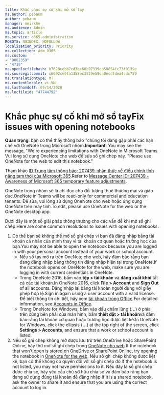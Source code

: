 ```yaml
---
title: Khắc phục sự cố khi mở sổ tay
ms.author: pebaum
author: pebaum
manager: mnirkhe
ms.audience: Admin
ms.topic: article
ms.service: o365-administration
ROBOTS: NOINDEX, NOFOLLOW
localization_priority: Priority
ms.collection: Adm_O365
ms.custom:
- "9002359"
- "4718"
ms.openlocfilehash: b7628cdbb7cd3bc60b97339cb59854fc73f0139e
ms.sourcegitcommit: c6692ce0fa1358ec3529e59ca0ecdfdea4cdc759
ms.translationtype: MT
ms.contentlocale: vi-VN
ms.lasthandoff: 09/14/2020
ms.locfileid: "47744792"
---
```

# <a name="fix-issues-with-opening-notebooks"></a><span data-ttu-id="275c5-102">Khắc phục sự cố khi mở sổ tay</span><span class="sxs-lookup"><span data-stu-id="275c5-102">Fix issues with opening notebooks</span></span>

<span data-ttu-id="275c5-103">**Quan trọng**: bạn có thể thấy thông báo "chúng tôi đang gặp phải các hạn chế với OneNote trong Microsoft nhóm.</span><span class="sxs-lookup"><span data-stu-id="275c5-103">**Important**: You may see the message, "We're experiencing limitations with OneNote in Microsoft Teams.</span></span> <span data-ttu-id="275c5-104">Vui lòng sử dụng OneNote cho web để sửa sổ ghi chép này. "</span><span class="sxs-lookup"><span data-stu-id="275c5-104">Please use OneNote for the web to edit this notebook."</span></span>

<span data-ttu-id="275c5-105">Tham khảo [ID Trung tâm thông báo: 207439-nhận thức về điều chỉnh tính năng tạm thời của Microsoft 365](https://admin.microsoft.com/Adminportal/Home?source=applauncher#MessageCenter?id=MC207439).</span><span class="sxs-lookup"><span data-stu-id="275c5-105">Refer to [Message Center ID: 207439 - Awareness of Microsoft 365 temporary feature adjustments](https://admin.microsoft.com/Adminportal/Home?source=applauncher#MessageCenter?id=MC207439).</span></span>

<span data-ttu-id="275c5-106">OneNote trong nhóm sẽ là chỉ đọc cho đối tượng thuê thương mại và giáo dục.</span><span class="sxs-lookup"><span data-stu-id="275c5-106">OneNote in Teams will be read-only for commercial and education tenants.</span></span> <span data-ttu-id="275c5-107">Để sửa, vui lòng sử dụng OneNote cho web hoặc ứng dụng OneNote trên máy tính.</span><span class="sxs-lookup"><span data-stu-id="275c5-107">To edit, please use OneNote for the web or the OneNote desktop app.</span></span>

<span data-ttu-id="275c5-108">Dưới đây là một số giải pháp thông thường cho các vấn đề khi mở sổ ghi chép:</span><span class="sxs-lookup"><span data-stu-id="275c5-108">Here are some common resolutions to issues with opening notebooks:</span></span>

1. <span data-ttu-id="275c5-109">Có thể bạn sẽ không thể mở sổ ghi chép vì bạn đã đăng nhập bằng tài khoản cá nhân của mình thay vì tài khoản cơ quan hoặc trường học của bạn.</span><span class="sxs-lookup"><span data-stu-id="275c5-109">You may not be able to open the notebook because you are logged in with your personal account instead of your work or school account.</span></span>
    - <span data-ttu-id="275c5-110">Nếu sổ tay mở ra trên OneNote cho web, hãy đảm bảo rằng bạn đang đăng nhập bằng thông tin đăng nhập hiện tại trong OneNote.</span><span class="sxs-lookup"><span data-stu-id="275c5-110">If the notebook opens on OneNote for the web, make sure you are logging in with current credentials in OneNote.</span></span>
    - <span data-ttu-id="275c5-111">Trong OneNote 2016, bấm vào **tệp > tài khoản** và **đăng xuất khỏi** tất cả các tài khoản.</span><span class="sxs-lookup"><span data-stu-id="275c5-111">In OneNote 2016, click **File > Account** and **Sign Out** of all accounts.</span></span> <span data-ttu-id="275c5-112">Đăng nhập lại bằng tài khoản người dùng với giấy phép hợp lệ.</span><span class="sxs-lookup"><span data-stu-id="275c5-112">Sign in again using a user account with a valid license.</span></span> <span data-ttu-id="275c5-113">Để biết thông tin chi tiết, hãy xem [tài khoản trong Office](https://support.office.com/article/accounts-in-office-628ea040-f265-49de-b986-be09c3ebf8a9).</span><span class="sxs-lookup"><span data-stu-id="275c5-113">For detailed information, see [Accounts in Office](https://support.office.com/article/accounts-in-office-628ea040-f265-49de-b986-be09c3ebf8a9).</span></span> 
    - <span data-ttu-id="275c5-114">Trong OneNote for Windows, bấm vào dấu chấm lửng (**...**) ở phía trên cùng bên phải của màn hình, bấm **thiết đặt > tài khoản**và đảm bảo rằng tài khoản cơ quan hoặc trường học được liệt kê.</span><span class="sxs-lookup"><span data-stu-id="275c5-114">In OneNote for Windows, click the ellipsis (**…**) at the top right of the screen, click **Settings > Accounts**, and ensure that a work or school account is listed.</span></span> 
2. <span data-ttu-id="275c5-115">Nếu sổ ghi chép không mở được lưu trữ trên OneDrive hoặc SharePoint Online, hãy thử mở sổ ghi chép trong [OneNote cho web](https://onenote.com).</span><span class="sxs-lookup"><span data-stu-id="275c5-115">If the notebook that won't open is stored on OneDrive or SharePoint Online, try opening the notebook in [OneNote for the web](https://onenote.com).</span></span> <span data-ttu-id="275c5-116">Nếu sổ ghi chép không được liệt kê, bạn có thể không có quyền đối với sổ ghi chép đó.</span><span class="sxs-lookup"><span data-stu-id="275c5-116">If the notebook is not listed, you may not have permissions to it.</span></span> <span data-ttu-id="275c5-117">Nếu đây là sổ ghi chép được chia sẻ, hãy yêu cầu chủ sở hữu chia sẻ và đảm bảo rằng bạn đang sử dụng đúng tài khoản để đăng nhập.</span><span class="sxs-lookup"><span data-stu-id="275c5-117">If it is a shared notebook, ask the owner to share it and ensure that you are using the correct account to log in.</span></span>
